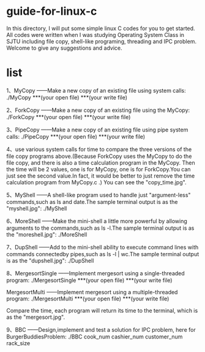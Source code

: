 # guide-for-linux-c

In this directory, I will put some simple linux C codes for you to get started. All codes were written when I was studying Operating System Class in SJTU including file copy, shell-like programing, threading and IPC problem. Welcome to give any suggestions and advice.

# list

1、MyCopy    ——Make a new copy of an existing file using system calls:
             ./MyCopy ***(your open file) ***(your write file)

2、ForkCopy  ——Make a new copy of an existing file using the MyCopy:
             ./ForkCopy ***(your open file) ***(your write file)

3、PipeCopy  ——Make a new copy of an existing file using pipe system calls:
             ./PipeCopy ***(your open file) ***(your write file)

4、use various system calls for time to compare the three versions of the file copy programs above.(Because ForkCopy uses the MyCopy to do the file copy, and there is also a time calculation program in the MyCopy. Then the time will be 2 values, one is for MyCopy, one is for ForkCopy.You can just see the second value.In fact, it would be better to just remove the time calculation program from MyCopy.c .) You can see the "copy_time.jpg".

5、MyShell   ——A shell-like program used to handle just "argument-less" 
             commands,such as ls and date.The sample terminal output is as 
             the "myshell.jpg":
             ./MyShell

6、MoreShell ——Make the mini-shell a little more powerful by allowing arguments
             to the commands,such as ls -l.The sample terminal output is as 
             the "moreshell.jpg":
             ./MoreShell

7、DupShell  ——Add to the mini-shell ability to execute command lines with
             commands connectedby pipes,such as ls -l | wc.The sample terminal
             output is as the "dupshell.jpg":
             ./DupShell

8、MergesortSingle  ——Implement mergesort using a single-threaded program:
                    ./MergesortSingle ***(your open file) ***(your write file)
   
   MergesortMulti   ——Implement mergesort using a multiple-threaded program:
                    ./MergesortMulti ***(your open file) ***(your write file)
 
   Compare the time, each program will return its time to the terminal, which is
   as the "mergesort.jpg".

9、BBC    ——Design,implement and test a solution for IPC problem, here for 
          BurgerBuddiesProblem:
          ./BBC cook_num cashier_num customer_num rack_size
